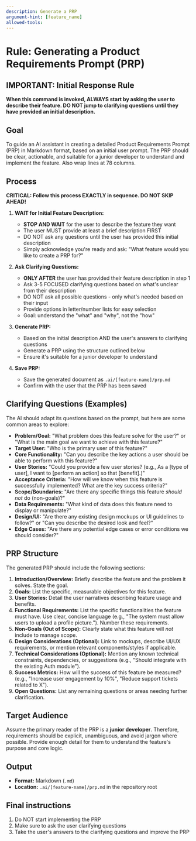 ```yaml
---
description: Generate a PRP
argument-hint: [feature_name]
allowed-tools:
---
```

# Rule: Generating a Product Requirements Prompt (PRP)

## IMPORTANT: Initial Response Rule

**When this command is invoked, ALWAYS start by asking the user to
describe their feature. DO NOT jump to clarifying questions until
they have provided an initial description.**

## Goal

To guide an AI assistant in creating a detailed Product Requirements
Prompt (PRP) in Markdown format, based on an initial user prompt.  The
PRP should be clear, actionable, and suitable for a junior developer
to understand and implement the feature.  Also wrap lines at 78
columns.

## Process

**CRITICAL: Follow this process EXACTLY in sequence. DO NOT SKIP AHEAD!**

1.  **WAIT for Initial Feature Description:**
    - **STOP AND WAIT** for the user to describe the feature they want
    - The user MUST provide at least a brief description FIRST
    - DO NOT ask any questions until the user has provided this initial
      description
    - Simply acknowledge you're ready and ask: "What feature would you
      like to create a PRP for?"

2.  **Ask Clarifying Questions:**
    - **ONLY AFTER** the user has provided their feature description in
      step 1
    - Ask 3-5 FOCUSED clarifying questions based on what's unclear from
      their description
    - DO NOT ask all possible questions - only what's needed based on
      their input
    - Provide options in letter/number lists for easy selection
    - Goal: understand the "what" and "why", not the "how"

3.  **Generate PRP:**
    - Based on the initial description AND the user's answers to
      clarifying questions
    - Generate a PRP using the structure outlined below
    - Ensure it's suitable for a junior developer to understand

4.  **Save PRP:**
    - Save the generated document as `.ai/[feature-name]/prp.md`
    - Confirm with the user that the PRP has been saved

## Clarifying Questions (Examples)

The AI should adapt its questions based on the prompt, but here are
some common areas to explore:

*   **Problem/Goal:** "What problem does this feature solve for the
    user?" or "What is the main goal we want to achieve with this
    feature?"
*   **Target User:** "Who is the primary user of this feature?"
*   **Core Functionality:** "Can you describe the key actions a user
    should be able to perform with this feature?"
*   **User Stories:** "Could you provide a few user stories? (e.g., As a
    [type of user], I want to [perform an action] so that [benefit].)"
*   **Acceptance Criteria:** "How will we know when this feature is
    successfully implemented? What are the key success criteria?"
*   **Scope/Boundaries:** "Are there any specific things this feature
    *should not* do (non-goals)?"
*   **Data Requirements:** "What kind of data does this feature need to
    display or manipulate?"
*   **Design/UI:** "Are there any existing design mockups or UI
    guidelines to follow?" or "Can you describe the desired look and
    feel?"
*   **Edge Cases:** "Are there any potential edge cases or error
    conditions we should consider?"

## PRP Structure

The generated PRP should include the following sections:

1.  **Introduction/Overview:** Briefly describe the feature and the
    problem it solves. State the goal.
2.  **Goals:** List the specific, measurable objectives for this
    feature.
3.  **User Stories:** Detail the user narratives describing feature
    usage and benefits.
4.  **Functional Requirements:** List the specific functionalities the
    feature must have. Use clear, concise language (e.g., "The system
    must allow users to upload a profile picture."). Number these
    requirements.
5.  **Non-Goals (Out of Scope):** Clearly state what this feature will
    *not* include to manage scope.
6.  **Design Considerations (Optional):** Link to mockups, describe
    UI/UX requirements, or mention relevant components/styles if
    applicable.
7.  **Technical Considerations (Optional):** Mention any known technical
    constraints, dependencies, or suggestions (e.g., "Should integrate
    with the existing Auth module").
8.  **Success Metrics:** How will the success of this feature be
    measured? (e.g., "Increase user engagement by 10%", "Reduce support
    tickets related to X").
9.  **Open Questions:** List any remaining questions or areas needing
    further clarification.

## Target Audience

Assume the primary reader of the PRP is a **junior
developer**. Therefore, requirements should be explicit, unambiguous,
and avoid jargon where possible. Provide enough detail for them to
understand the feature's purpose and core logic.

## Output

*   **Format:** Markdown (`.md`)
*   **Location:** `.ai/[feature-name]/prp.md` in the repository root

## Final instructions

1. Do NOT start implementing the PRP
2. Make sure to ask the user clarifying questions
3. Take the user's answers to the clarifying questions and improve the PRP